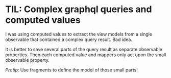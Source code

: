 # TIL: Complex graphql queries and computed values

I was using computed values to extract the view models from a single observable that contained a complex query result.
Bad idea.

It is better to save several parts of the query result as separate observable properties.
Then each computed value and mappers only act upon the small observable property.

*Protip*: Use fragments to define the model of those small parts!
